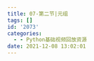 ```yaml
---
title: 07-第二节|元组
tags: []
id: '2073'
categories:
  - - Python基础视频回放资源
date: 2021-12-08 13:02:01
---
```

